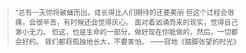 > “总有一天你将破蛹而出，成长得比人们期待的还要美丽
> 但这个过程会很痛，会很辛苦，有时候还会觉得灰心。
> 面对着汹涌而来的现实，觉得自己渺小无力。
> 但这，也是生命的一部分。做好现在你能做的，然后，一切都会好的。
> 我们都将孤独地长大，不要害怕。
> ——寂地《踮脚张望的时光》

